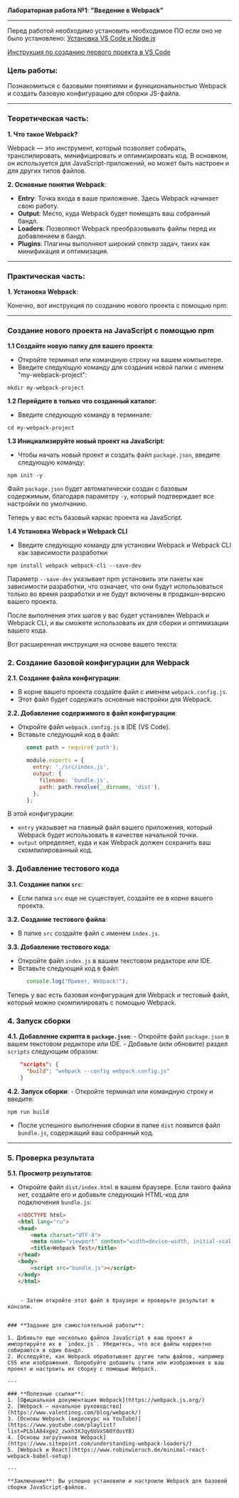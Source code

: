 **Лабораторная работа №1**: **"Введение в Webpack"**

---
Перед работой необходимо установить необходимое ПО если оно не было установлено: [Установка VS Code и Node.js](https://github.com/vinokurov-and/laboratory/blob/main/common/vs-code/0.%20software-install.md)

[Инструкция по созданию первого проекта в VS Code](https://github.com/vinokurov-and/laboratory/blob/main/common/vs-code/1.%20create-new-project.md)

### **Цель работы**:

Познакомиться с базовыми понятиями и функциональностью Webpack и создать базовую конфигурацию для сборки JS-файла.

---

### **Теоретическая часть**:

**1. Что такое Webpack?**

Webpack — это инструмент, который позволяет собирать, транспилировать, минифицировать и оптимизировать код. В основном, он используется для JavaScript-приложений, но может быть настроен и для других типов файлов.

**2. Основные понятия Webpack**:
- **Entry**: Точка входа в ваше приложение. Здесь Webpack начинает свою работу.
- **Output**: Место, куда Webpack будет помещать ваш собранный бандл.
- **Loaders**: Позволяют Webpack преобразовывать файлы перед их добавлением в бандл.
- **Plugins**: Плагины выполняют широкий спектр задач, таких как минификация и оптимизация.

---

### **Практическая часть**:

**1. Установка Webpack**:

Конечно, вот инструкция по созданию нового проекта с помощью npm:

---

### Создание нового проекта на JavaScript с помощью npm

**1.1 Создайте новую папку для вашего проекта**:
- Откройте терминал или командную строку на вашем компьютере.
- Введите следующую команду для создания новой папки с именем "my-webpack-project":
```
mkdir my-webpack-project
```

**1.2 Перейдите в только что созданный каталог**:
- Введите следующую команду в терминале:
```
cd my-webpack-project
```

**1.3 Инициализируйте новый проект на JavaScript**:
- Чтобы начать новый проект и создать файл `package.json`, введите следующую команду:
```
npm init -y
```

Файл `package.json` будет автоматически создан с базовым содержимым, благодаря параметру `-y`, который подтверждает все настройки по умолчанию.

Теперь у вас есть базовый каркас проекта на JavaScript.


**1.4 Установка Webpack и Webpack CLI**

- Введите следующую команду для установки Webpack и Webpack CLI как зависимости разработки:
```
npm install webpack webpack-cli --save-dev
```
Параметр `--save-dev` указывает npm установить эти пакеты как зависимости разработки, что означает, что они будут использоваться только во время разработки и не будут включены в продакшн-версию вашего проекта.


После выполнения этих шагов у вас будет установлен Webpack и Webpack CLI, и вы сможете использовать их для сборки и оптимизации вашего кода.

Вот расширенная инструкция на основе вашего текста:

### 2. Создание базовой конфигурации для Webpack

**2.1. Создание файла конфигурации**:
- В корне вашего проекта создайте файл с именем `webpack.config.js`.
- Этот файл будет содержать основные настройки для Webpack.

**2.2. Добавление содержимого в файл конфигурации**:
- Откройте файл `webpack.config.js` в IDE (VS Code).
- Вставьте следующий код в файл:
```javascript
      const path = require('path');

      module.exports = {
        entry: './src/index.js',
        output: {
          filename: 'bundle.js',
          path: path.resolve(__dirname, 'dist'),
        },
      };
```

В этой конфигурации:
- `entry` указывает на главный файл вашего приложения, который Webpack будет использовать в качестве начальной точки.
- `output` определяет, куда и как Webpack должен сохранить ваш скомпилированный код.

### 3. Добавление тестового кода

**3.1. Создание папки `src`**:
- Если папка `src` еще не существует, создайте ее в корне вашего проекта.

**3.2. Создание тестового файла**:
- В папке `src` создайте файл с именем `index.js`.
  
**3.3. Добавление тестового кода**:
- Откройте файл `index.js` в вашем текстовом редакторе или IDE.
- Вставьте следующий код в файл:
```javascript
      console.log("Привет, Webpack!");
```

Теперь у вас есть базовая конфигурация для Webpack и тестовый файл, который можно скомпилировать с помощью Webpack.

### 4. Запуск сборки

**4.1. Добавление скрипта в `package.json`**:
    - Откройте файл `package.json` в вашем текстовом редакторе или IDE.
    - Добавьте (или обновите) раздел `scripts` следующим образом:
```json
    "scripts": {
      "build": "webpack --config webpack.config.js"
    }
```

**4.2. Запуск сборки**:
    - Откройте терминал или командную строку и введите:

```
npm run build
```

- После успешного выполнения сборки в папке `dist` появится файл `bundle.js`, содержащий ваш собранный код.

---

### 5. Проверка результата

**5.1. Просмотр результатов**:
- Откройте файл `dist/index.html` в вашем браузере. Если такого файла нет, создайте его и добавьте следующий HTML-код для подключения `bundle.js`:

    ```html
    <!DOCTYPE html>
    <html lang="ru">
    <head>
        <meta charset="UTF-8">
        <meta name="viewport" content="width=device-width, initial-scale=1.0">
        <title>Webpack Test</title>
    </head>
    <body>
        <script src="bundle.js"></script>
    </body>
    </html>
```

    - Затем откройте этот файл в браузере и проверьте результат в консоли.


### **Задание для самостоятельной работы**:

1. Добавьте еще несколько файлов JavaScript в ваш проект и импортируйте их в `index.js`. Убедитесь, что все файлы корректно собираются в один бандл.
2. Исследуйте, как Webpack обрабатывает другие типы файлов, например CSS или изображения. Попробуйте добавить стили или изображения в ваш проект и настроить их сборку с помощью Webpack.

---

### **Полезные ссылки**:
1. [Официальная документация Webpack](https://webpack.js.org/)
2. [Webpack — начальное руководство](https://www.valentinog.com/blog/webpack/)
3. [Основы Webpack (видеокурс на YouTube)](https://www.youtube.com/playlist?list=PLblA84xge2_zwxh3XJqy6UVxS60YdusY8)
4. [Основы загрузчиков Webpack](https://www.sitepoint.com/understanding-webpack-loaders/)
5. [Webpack и React](https://www.robinwieruch.de/minimal-react-webpack-babel-setup)

---

**Заключение**: Вы успешно установили и настроили Webpack для базовой сборки JavaScript-файлов.
